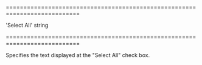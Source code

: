 <!--**
/*-------------------------------------------
    Auto-generated file. Do not modify.
-------------------------------------------

**-->
===========================================================================
<!--default-->'Select All'<!--/default-->
<!--type-->string<!--/type-->
===========================================================================

<!--shortDescription-->
Specifies the text displayed at the "Select All" check box.
<!--/shortDescription-->

<!--fullDescription-->

<!--/fullDescription-->